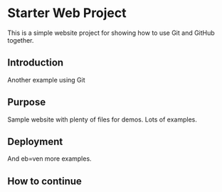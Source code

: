 # Starter Web Project

This is a simple website project for showing how to use Git and GitHub together.

## Introduction

Another example using Git

## Purpose

Sample website with plenty of files for demos. Lots of examples. 

## Deployment

And eb=ven more examples.

## How to continue